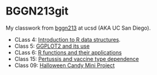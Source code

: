 # BGGN213git
My classwork from [bggn213](https://bioboot.github.io/bggn213_F24/) at ucsd (AKA UC San Diego).

- CLass 4: [Introduction to R data structures](https://github.com/yosarian707/bggn213_git/blob/main/class04/class04.R).
- Class 5: [GGPLOT2 and its use](https://github.com/yosarian707/bggn213_git/blob/main/class05/class05.qmd)
- CLass 6: [R functions and their applications](https://github.com/yosarian707/bggn213_git/blob/main/class05/class05.qmd)
- Class 15: [Pertussis and vaccine type dependence](https://github.com/yosarian707/bggn213_git/blob/main/Class%2015Pertussis/Class15WBRay.qmd)
- Class 09: [Halloween Candy Mini Project](https://github.com/yosarian707/bggn213_git/blob/main/redux.qmd)

